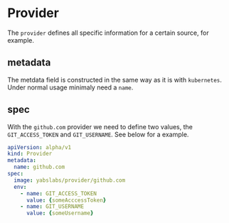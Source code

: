 # Provider

The `provider` defines all specific information for a certain source, for example.

## metadata

The metdata field is constructed in the same way as it is with `kubernetes`.
Under normal usage minimaly need a `name`.

## spec

With the `github.com` provider we need to define two values, the `GIT_ACCESS_TOKEN` and `GIT_USERNAME`.
See below for a example.

```yaml
apiVersion: alpha/v1
kind: Provider
metadata:
  name: github.com
spec:
  image: yabslabs/provider/github.com
  env:
    - name: GIT_ACCESS_TOKEN
      value: {someAcccessToken}
    - name: GIT_USERNAME
      value: {someUsername}
```